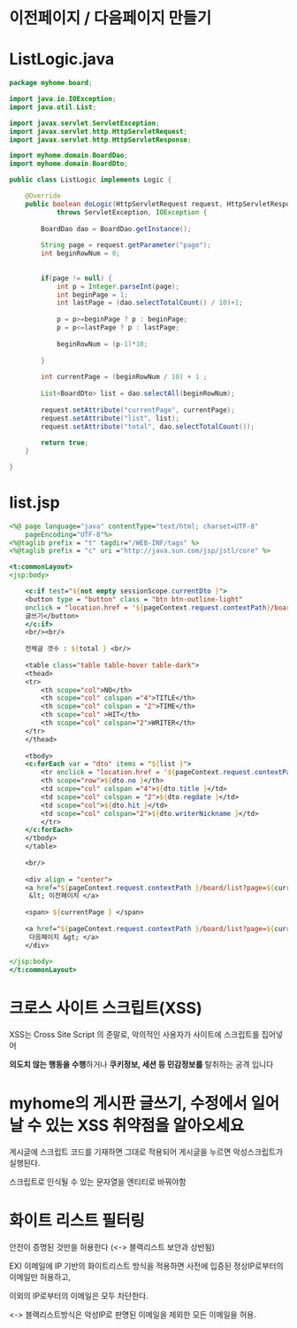 # 이전페이지 / 다음페이지 만들기



# ListLogic.java

```java
package myhome.board;

import java.io.IOException;
import java.util.List;

import javax.servlet.ServletException;
import javax.servlet.http.HttpServletRequest;
import javax.servlet.http.HttpServletResponse;

import myhome.domain.BoardDao;
import myhome.domain.BoardDto;

public class ListLogic implements Logic {

	@Override
	public boolean doLogic(HttpServletRequest request, HttpServletResponse response)
			throws ServletException, IOException {
		
		BoardDao dao = BoardDao.getInstance();
		
		String page = request.getParameter("page");
		int beginRowNum = 0;
		
		
		if(page != null) {
			int p = Integer.parseInt(page);
			int beginPage = 1;
			int lastPage = (dao.selectTotalCount() / 10)+1;
			
			p = p>=beginPage ? p : beginPage;
			p = p<=lastPage ? p : lastPage;
			
			beginRowNum = (p-1)*10;
			
		}
		
		int currentPage = (beginRowNum / 10) + 1 ;
		
		List<BoardDto> list = dao.selectAll(beginRowNum);
		
		request.setAttribute("currentPage", currentPage);
		request.setAttribute("list", list);
		request.setAttribute("total", dao.selectTotalCount());
		
		return true;
	}

}

```

# list.jsp

```jsp
<%@ page language="java" contentType="text/html; charset=UTF-8"
    pageEncoding="UTF-8"%>
<%@taglib prefix = "t" tagdir="/WEB-INF/tags" %>
<%@taglib prefix = "c" uri ="http://java.sun.com/jsp/jstl/core" %>

<t:commonLayout>
<jsp:body>

	<c:if test="${not empty sessionScope.currentDto }">
	<button type = "button" class = "btn btn-outline-light"
	onclick = "location.href = '${pageContext.request.contextPath}/board/write'">
	글쓰기</button>
	</c:if>
	<br/><br/>
	
	전체글 갯수 : ${total } <br/>
	
	<table class="table table-hover table-dark">
	<thead>
	<tr>
		<th scope="col">NO</th>
		<th scope="col" colspan ="4">TITLE</th>
		<th scope="col" colspan = "2">TIME</th>
		<th scope="col" >HIT</th>
		<th scope="col" colspan="2">WRITER</th>	
	</tr>
	</thead>
	
	<tbody>
	<c:forEach var = "dto" items = "${list }">
		<tr onclick = "location.href = '${pageContext.request.contextPath }/board/read?no=${dto.no }'">
		<th scope="row">${dto.no }</th>
		<td scope="col" colspan ="4">${dto.title }</td>
		<td scope="col" colspan = "2">${dto.regdate }</td>
		<td scope="col">${dto.hit }</td>
		<td scope="col" colspan="2">${dto.writerNickname }</td>
		</tr>
	</c:forEach>
	</tbody>
	</table>
	
	<br/>
	
	<div align = "center">
	<a href="${pageContext.request.contextPath }/board/list?page=${currentPage-1}">
	 &lt; 이전페이지 </a>
	 
	<span> ${currentPage } </span>
	
	<a href="${pageContext.request.contextPath }/board/list?page=${currentPage+1}">
	 다음페이지 &gt; </a>
	</div>
	
</jsp:body>
</t:commonLayout>
```



# 크로스 사이트 스크립트(XSS)

XSS는 Cross Site Script 의 준말로, 악의적인 사용자가 사이트에 스크립트를 집어넣어 

**의도치 않는 행동을 수행**하거나 **쿠키정보, 세션 등 민감정보를** 탈취하는 공격 입니다



# myhome의 게시판 글쓰기, 수정에서 일어날 수 있는 XSS 취약점을 알아오세요

게시글에 스크립트 코드를 기재하면 그대로 적용되어 게시글을 누르면 악성스크립트가 실행된다.

스크립트로 인식될 수 있는 문자열을 엔티티로 바꿔야함



# 화이트 리스트 필터링

안전이 증명된 것만을 허용한다 (<-> 블랙리스트 보안과 상반됨)

EX) 이메일에 IP 기반의 화이트리스트 방식을 적용하면 사전에 입증된 정상IP로부터의 이메일만 허용하고,

이외의 IP로부터의 이메일은 모두 차단한다.

<-> 블랙리스트방식은 악성IP로 판명된 이메일을 제외한 모든 이메일을 허용.



